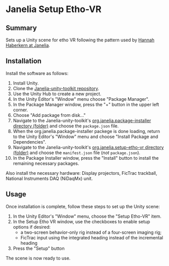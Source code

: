 # Janelia Setup Etho-VR

## Summary

Sets up a Unity scene for etho VR following the pattern used by [Hannah Haberkern at Janelia](https://www.hannahhaberkern.com/ethoVR/getting-started).

## Installation

Install the software as follows:
1. Install Unity.
2. Clone the [Janelia-unity-toolkit repository](https://github.com/JaneliaSciComp/janelia-unity-toolkit).
3. Use the Unity Hub to create a new project.
4. In the Unity Editor's "Window" menu choose "Package Manager".
5. In the Package Manager window, press the "+" button in the upper left corner.
6. Choose "Add package from disk..."
7. Navigate to the Janelia-unity-toolkit's [org.janelia.package-installer directory (folder)](https://github.com/JaneliaSciComp/janelia-unity-toolkit/tree/master/org.janelia.package-installer) and choose the `package.json` file.
8. When the org.janelia.package-installer packege is done loading, return to the Unity Editor's "Window" menu and choose "Install Package and Dependencies".
9. Navigate to the Janelia-unity-toolkit's [org.janelia.setup-etho-vr directory (folder)](https://github.com/JaneliaSciComp/janelia-unity-toolkit/tree/master/org.janelia.setup-etho-vr) and choose the `manifest.json` file (_not_ `package.json`).
10. In the Package Installer window, press the "Install" button to install the remaining necessary packages.

Also install the necessary hardware: Display projectors, FicTrac trackball, National Instruments DAQ (NiDaqMx) unit.

## Usage

Once installation is complete, follow these steps to set up the Unity scene:
1. In the Unity Editor's "Window" menu, choose the "Setup Etho-VR" item.
2. In the Setup Etho VR window, use the checkboxes to enable setup options if desired:
    - a two-screen behavior-only rig instead of a four-screen imaging rig;
    - FicTrac input using the integrated heading instead of the incremental heading
3. Press the "Setup" button 

The scene is now ready to use.